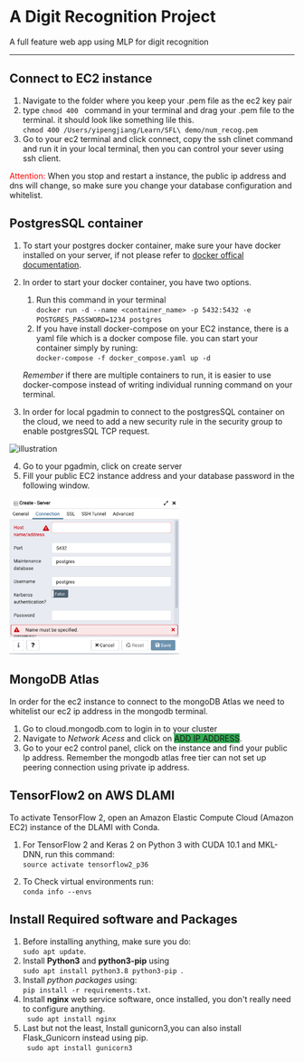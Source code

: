 # A Digit Recognition Project
A full feature web app using MLP for digit recognition
<hr>

## Connect to EC2 instance
1. Navigate to the folder where you keep your .pem file as the ec2 key pair
2. type `chmod 400 ` command in your terminal and drag your .pem file to the terminal. it should look like something lile this.\
 `chmod 400 /Users/yipengjiang/Learn/SFL\ demo/num_recog.pem`
3. Go to your ec2 terminal and click connect, copy the ssh clinet command and run it in your local terminal, then you can control your sever using ssh client. 

<span style="color:red">Attention: </span> When you stop and restart a instance, the public ip address and dns will change, so make sure you change your database configuration and whitelist.


## PostgresSQL container
1. To start your postgres docker container, make sure your have docker installed on your server, if not please refer to [docker offical documentation](https://www.walmart.com/registry/baby/c5dbbe58-62cc-4eed-b872-696496ac10ff).

2. In order to start your docker container, you have two options.
    1. Run this command in your terminal\
    `docker run -d --name <container_name> -p 5432:5432 -e POSTGRES_PASSWORD=1234 postgres`
    2. If you have install docker-compose on your EC2 instance, there is a yaml file which is a docker compose file. you can start your container simply by runing:\
    `docker-compose -f docker_compose.yaml up -d`
    
    *Remember* if there are multiple containers to run, it is easier to use docker-compose instead of writing individual running command on your terminal.
3. In order for local pgadmin to connect to the postgresSQL container on the cloud, we need to add a new security rule in the security group to enable postgresSQL TCP request.

<img src="https://i.stack.imgur.com/GLWwb.png" alt="illustration" width="400"/>

4. Go to your pgadmin, click on create server
5. Fill your public EC2 instance address and your database password in the following window. 

<img src="readme_img/2021-06-27-20-21-32.png" alt="illustration" width="300"/>

## MongoDB Atlas
In order for the ec2 instance to connect to the mongoDB Atlas we need to whitelist our ec2 ip address in the mongodb terminal.

1. Go to cloud.mongodb.com to login in to your cluster
2. Navigate to *Network Acess* and click on <span style="background-color: #32a852">ADD IP ADDRESS</span>.
3. Go to your ec2 control panel, click on the instance and find your public Ip address. Remember the mongodb atlas free tier can not set up peering connection using private ip address. 
 

## TensorFlow2 on AWS DLAMI 
To activate TensorFlow 2, open an Amazon Elastic Compute Cloud (Amazon EC2) instance of the DLAMI with Conda.

1. For TensorFlow 2 and Keras 2 on Python 3 with CUDA 10.1 and MKL-DNN, run this command:\
`source activate tensorflow2_p36`

2. To Check virtual environments run:\
`conda info --envs`

## Install Required software and Packages
1. Before installing anything, make sure you do:\
`sudo apt update`.
1. Install **Python3** and **python3-pip** using\
 `sudo apt install python3.8 python3-pip `.
1. Install *python packages* using:\
`pip install -r requirements.txt`.
1. Install **nginx** web service software, once installed, you don't really need to configure anything.\
` sudo apt install nginx`
1. Last but not the least, Install gunicorn3,you can also install Flask_Gunicorn instead using pip. \
` sudo apt install gunicorn3` 

